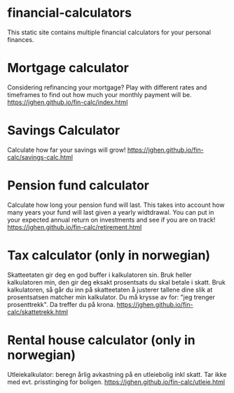 # financial-calculators
This static site contains multiple financial calculators for your personal finances. 

# Mortgage calculator
Considering refinancing your mortgage?
Play with different rates and timeframes to find out how much your monthly payment will be.
https://jghen.github.io/fin-calc/index.html

# Savings Calculator
Calculate how far your savings will grow!
https://jghen.github.io/fin-calc/savings-calc.html

# Pension fund calculator
Calculate how long your pension fund will last. 
This takes into account how many years your fund will last given a yearly widtdrawal. 
You can put in your expected annual return on investments and see if you are on track!
https://jghen.github.io/fin-calc/retirement.html

# Tax calculator (only in norwegian)
Skatteetaten gir deg en god buffer i kalkulatoren sin. 
Bruk heller kalkulatoren min, den gir deg eksakt prosentsats du skal betale i skatt. 
Bruk kalkulatoren, så går du inn på skatteetaten å justerer tallene dine slik at prosentsatsen matcher min kalkulator.
Du må krysse av for: "jeg trenger prosenttrekk". 
Da treffer du på krona. 
https://jghen.github.io/fin-calc/skattetrekk.html

# Rental house calculator (only in norwegian)
Utleiekalkulator: beregn årlig avkastning på en utleiebolig inkl skatt.
Tar ikke med evt. prisstinging for boligen.
https://jghen.github.io/fin-calc/utleie.html

